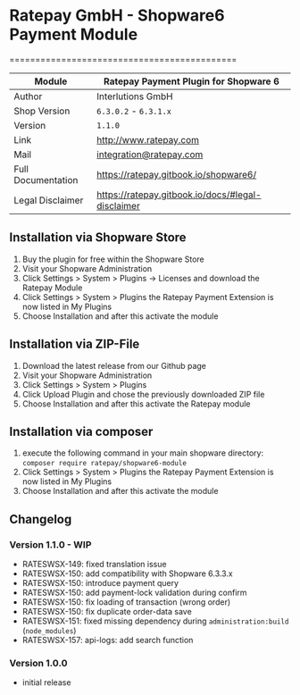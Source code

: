# Ratepay GmbH - Shopware6 Payment Module
============================================

|Module | Ratepay Payment Plugin for Shopware 6
|------|----------
|Author | Interlutions GmbH
|Shop Version | `6.3.0.2` - `6.3.1.x`
|Version | `1.1.0`
|Link | http://www.ratepay.com
|Mail | integration@ratepay.com
|Full Documentation | https://ratepay.gitbook.io/shopware6/
|Legal Disclaimer|https://ratepay.gitbook.io/docs/#legal-disclaimer

## Installation via Shopware Store
1. Buy the plugin for free within the Shopware Store
2. Visit your Shopware Administration
3. Click Settings > System > Plugins -> Licenses and download the Ratepay Module 
4. Click Settings > System > Plugins the Ratepay Payment Extension is now listed in My Plugins
5. Choose Installation and after this activate the module 

## Installation via ZIP-File 
1. Download the latest release from our Github page
2. Visit your Shopware Administration
3. Click Settings > System > Plugins
4. Click Upload Plugin and chose the previously downloaded ZIP file
5. Choose Installation and after this activate the Ratepay module 

## Installation via composer
1. execute the following command in your main shopware directory: `composer require ratepay/shopware6-module`
2. Click Settings > System > Plugins the Ratepay Payment Extension is now listed in My Plugins
3. Choose Installation and after this activate the module 

## Changelog

### Version 1.1.0 - WIP
- RATESWSX-149: fixed translation issue
- RATESWSX-150: add compatibility with Shopware 6.3.3.x
- RATESWSX-150: introduce payment query
- RATESWSX-150: add payment-lock validation during confirm
- RATESWSX-150: fix loading of transaction (wrong order)
- RATESWSX-150: fix duplicate order-data save
- RATESWSX-151: fixed missing dependency during `administration:build` (`node_modules`)
- RATESWSX-157: api-logs: add search function

### Version 1.0.0
- initial release
